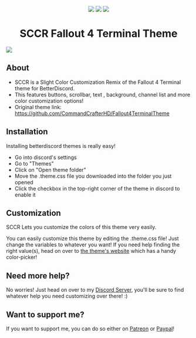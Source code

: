 <div align="center">
  <a href="https://discord.gg/6qd3SkP6Ch" target="_blank"><img src="https://img.shields.io/discord/931137677695266856?label=Discord&logo=Discord"></img></a>
  <a href="https://www.paypal.com/paypalme/floriancegledi" target="_blank"><img src="https://img.shields.io/badge/PayPal-Support%20me%3F-blue"></img></a>
  <a href="https://www.patreon.com/bates" target="_blank"><img src="https://img.shields.io/badge/Patreon-Support%20me%3F-f96854"></img></a>
</div>
<h1 align="center">SCCR Fallout 4 Terminal Theme</h1>
<img src="https://raw.githubusercontent.com/PepeBigotes/SCCRFallout4TerminalTheme/main/img/SCCRFallout4Terminal.png">

<h2>About</h2>

- SCCR is a Slight Color Customization Remix of the Fallout 4 Terminal theme for BetterDiscord.
- This features buttons, scrollbar, text , background, channel list and more color customization options!
- Original theme link: https://github.com/CommandCrafterHD/Fallout4TerminalTheme

<h2>Installation</h2>

Installing betterdiscord themes is really easy!
- Go into discord's settings
- Go to "Themes"
- Click on "Open theme folder"
- Move the .theme.css file you downloaded into the folder you just opened
- Click the checkbox in the top-right corner of the theme in discord to enable it

<h2>Customization</h2>

SCCR Lets you customize the colors of this theme very easily.

You can easily customize this theme by editing the .theme.css file! Just change the variables to whatever you want!
If you need help finding the right value(s), head on over to [the theme's website](https://commandcrafterhd.github.io/Fallout4TerminalTheme/) which has a handy color-picker!

<h2>Need more help?</h2>

No worries! Just head on over to my <a href="https://discord.gg/6qd3SkP6Ch" target="_blank">Discord Server</a>, you'll be sure to find whatever help you need customizing over there! :)

<h2>Want to support me?</h2>
If you want to support me, you can do so either on <a href="https://www.patreon.com/bates" target="_blank">Patreon</a> or <a href="https://www.paypal.com/paypalme/floriancegledi" target="_blank">Paypal</a>!
